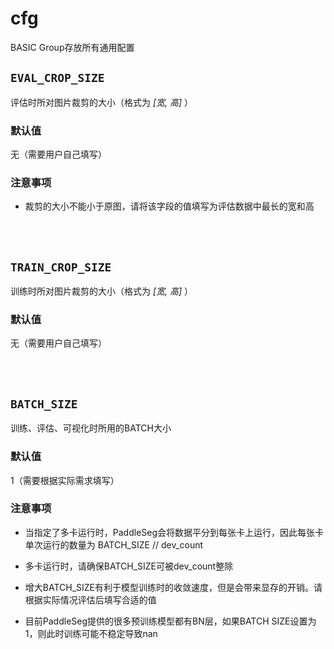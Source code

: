 # cfg

BASIC Group存放所有通用配置

## `EVAL_CROP_SIZE`

评估时所对图片裁剪的大小（格式为 *[宽, 高]* ）

### 默认值

无（需要用户自己填写）

### 注意事项
* 裁剪的大小不能小于原图，请将该字段的值填写为评估数据中最长的宽和高

<br/>
<br/>

## `TRAIN_CROP_SIZE`

训练时所对图片裁剪的大小（格式为 *[宽, 高]* ）

### 默认值

无（需要用户自己填写）

<br/>
<br/>

## `BATCH_SIZE`

训练、评估、可视化时所用的BATCH大小

### 默认值

1（需要根据实际需求填写）

### 注意事项

* 当指定了多卡运行时，PaddleSeg会将数据平分到每张卡上运行，因此每张卡单次运行的数量为 BATCH_SIZE // dev_count

* 多卡运行时，请确保BATCH_SIZE可被dev_count整除

* 增大BATCH_SIZE有利于模型训练时的收敛速度，但是会带来显存的开销。请根据实际情况评估后填写合适的值

* 目前PaddleSeg提供的很多预训练模型都有BN层，如果BATCH SIZE设置为1，则此时训练可能不稳定导致nan

<br/>
<br/>

